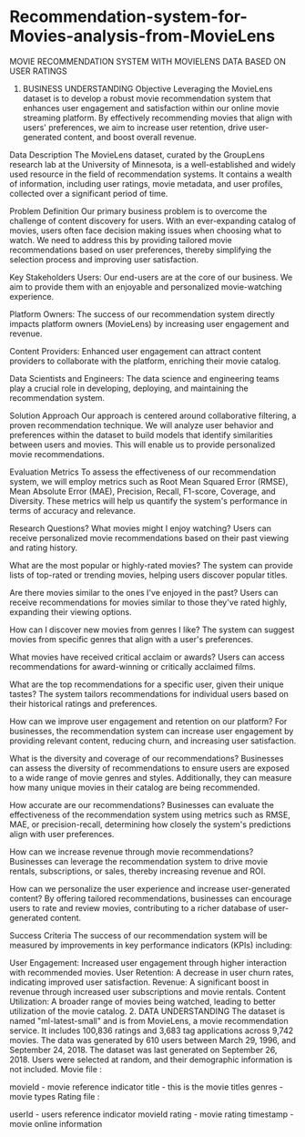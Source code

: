 # Recommendation-system-for-Movies-analysis-from-MovieLens
MOVIE RECOMMENDATION SYSTEM WITH MOVIELENS DATA BASED ON USER RATINGS
1. BUSINESS UNDERSTANDING
Objective
Leveraging the MovieLens dataset is to develop a robust movie recommendation system that enhances user engagement and satisfaction within our online movie streaming platform. By effectively recommending movies that align with users' preferences, we aim to increase user retention, drive user-generated content, and boost overall revenue.

Data Description
The MovieLens dataset, curated by the GroupLens research lab at the University of Minnesota, is a well-established and widely used resource in the field of recommendation systems. It contains a wealth of information, including user ratings, movie metadata, and user profiles, collected over a significant period of time.

Problem Definition
Our primary business problem is to overcome the challenge of content discovery for users. With an ever-expanding catalog of movies, users often face decision making issues when choosing what to watch. We need to address this by providing tailored movie recommendations based on user preferences, thereby simplifying the selection process and improving user satisfaction.

Key Stakeholders
Users:
Our end-users are at the core of our business. We aim to provide them with an enjoyable and personalized movie-watching experience.

Platform Owners:
The success of our recommendation system directly impacts platform owners (MovieLens) by increasing user engagement and revenue.

Content Providers:
Enhanced user engagement can attract content providers to collaborate with the platform, enriching their movie catalog.

Data Scientists and Engineers:
The data science and engineering teams play a crucial role in developing, deploying, and maintaining the recommendation system.

Solution Approach
Our approach is centered around collaborative filtering, a proven recommendation technique. We will analyze user behavior and preferences within the dataset to build models that identify similarities between users and movies. This will enable us to provide personalized movie recommendations.

Evaluation Metrics
To assess the effectiveness of our recommendation system, we will employ metrics such as Root Mean Squared Error (RMSE), Mean Absolute Error (MAE), Precision, Recall, F1-score, Coverage, and Diversity. These metrics will help us quantify the system's performance in terms of accuracy and relevance.

Research Questions?
What movies might I enjoy watching? Users can receive personalized movie recommendations based on their past viewing and rating history.

What are the most popular or highly-rated movies? The system can provide lists of top-rated or trending movies, helping users discover popular titles.

Are there movies similar to the ones I've enjoyed in the past? Users can receive recommendations for movies similar to those they've rated highly, expanding their viewing options.

How can I discover new movies from genres I like? The system can suggest movies from specific genres that align with a user's preferences.

What movies have received critical acclaim or awards? Users can access recommendations for award-winning or critically acclaimed films.

What are the top recommendations for a specific user, given their unique tastes? The system tailors recommendations for individual users based on their historical ratings and preferences.

How can we improve user engagement and retention on our platform? For businesses, the recommendation system can increase user engagement by providing relevant content, reducing churn, and increasing user satisfaction.

What is the diversity and coverage of our recommendations? Businesses can assess the diversity of recommendations to ensure users are exposed to a wide range of movie genres and styles. Additionally, they can measure how many unique movies in their catalog are being recommended.

How accurate are our recommendations? Businesses can evaluate the effectiveness of the recommendation system using metrics such as RMSE, MAE, or precision-recall, determining how closely the system's predictions align with user preferences.

How can we increase revenue through movie recommendations? Businesses can leverage the recommendation system to drive movie rentals, subscriptions, or sales, thereby increasing revenue and ROI.

How can we personalize the user experience and increase user-generated content? By offering tailored recommendations, businesses can encourage users to rate and review movies, contributing to a richer database of user-generated content.

Success Criteria
The success of our recommendation system will be measured by improvements in key performance indicators (KPIs) including:

User Engagement: Increased user engagement through higher interaction with recommended movies.
User Retention: A decrease in user churn rates, indicating improved user satisfaction.
Revenue: A significant boost in revenue through increased user subscriptions and movie rentals.
Content Utilization: A broader range of movies being watched, leading to better utilization of the movie catalog.
2. DATA UNDERSTANDING
The dataset is named "ml-latest-small" and is from MovieLens, a movie recommendation service.
It includes 100,836 ratings and 3,683 tag applications across 9,742 movies.
The data was generated by 610 users between March 29, 1996, and September 24, 2018.
The dataset was last generated on September 26, 2018.
Users were selected at random, and their demographic information is not included.
Movie file :

movieId - movie reference indicator
title - this is the movie titles
genres - movie types
Rating file :

userId - users reference indicator
movieId
rating - movie rating
timestamp - movie online information
